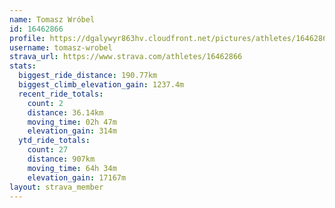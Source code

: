 ```yaml
---
name: Tomasz Wróbel
id: 16462866
profile: https://dgalywyr863hv.cloudfront.net/pictures/athletes/16462866/10169785/1/large.jpg
username: tomasz-wrobel
strava_url: https://www.strava.com/athletes/16462866
stats:
  biggest_ride_distance: 190.77km
  biggest_climb_elevation_gain: 1237.4m
  recent_ride_totals:
    count: 2
    distance: 36.14km
    moving_time: 02h 47m
    elevation_gain: 314m
  ytd_ride_totals:
    count: 27
    distance: 907km
    moving_time: 64h 34m
    elevation_gain: 17167m
layout: strava_member
--- 
```


